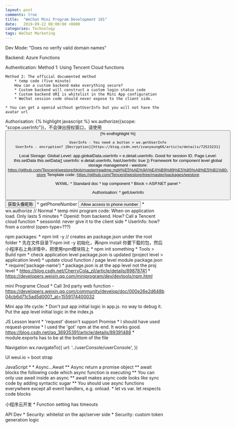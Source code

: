 ```yaml
---
layout: post
comments: true
title:  "WeChat Mini Program Development 101"
date:   2019-09-22 08:00:00 +0800
categories: Technology
tags: WeChat Marketing
---
```

Dev Mode: "Does no verify valid domain names"

Backend: Azure Functions

Authentication: 
    Method 1: Using Tencent Cloud functions

    Method 2: The official documented method
        * temp code (five minute)
        How can a custom backend make everything secure?
        * Custom backend will construct a custom login status code
        * Custom backend URI is whitelist in the Mini App configuration
        * WeChat session code should never expose to the client side.

    * You can get a openid without getUserInfo but you will not have the avatar url

Authorisation: 
{% highlight javascript %}
wx.authorize({scope: "scope.userInfo"})，不会弹出授权窗口，请使用 <button open-type="getUserInfo"/>
{% endhighlight %}

    UserInfo - You need a button > wx.getUserInfo
    UserInfo - encryption? [Decryption][https://blog.csdn.net/ivanyoung66/article/details/72523231]

Local Storage:
    Global Level: app.globalData.userInfo = e.detail.userInfo. Good for session ID.
    Page Level: this.setData
        this.setData({
        userInfo: e.detail.userInfo,
        hasUserInfo: true
        })
    Framework for component level global storage management - westore: https://github.com/Tencent/westore/blob/master/readme.md#%E5%AE%9A%E4%B9%89%E5%85%A8%E5%B1%80-store
        Template code: https://github.com/Tencent/westore/tree/master/packages/westore

WXML:
    * Standard doc
    * top component <view>
    * Block = ASP.NET panel
    * 

Authorisation:
    * getUserInfo
            <button wx:if="{{!hasUserInfo && canIUse}}" open-type="getUserInfo" bindgetuserinfo="getUserInfo">获取头像昵称</button>
    * getPhoneNumber
            <button open-type="getPhoneNumber" bindgetphonenumber="getPhoneNumber">Allow access to phone number</button>
    * wx.authorize // Normal
    * temp mini program code: When on application load. Only lasts 5 minutes
    * Openid: from backend. How? Call a Tencent cloud function
    * sessionId: never give it to the client side
    * UserInfo: how? from a control (open-type=???)

npm packages:
    * npm init -y // creates an package.json under the root folder
    * 先在文件目录下npm init -y 初始化，再npm install 你要下载的包，然后小程序右上角详情中，把使用npm模块钩上
    * npm init something
    * Tools > Build npm
    * check application level package.json is updated (project level > application level)
    * update cloud function / page level module package.json
    * require('package-name')
    * package.json is at the app level not the proj level
    * https://blog.csdn.net/CherryCola_zjl/article/details/89878741
    * https://developers.weixin.qq.com/miniprogram/dev/devtools/npm.html

mini Programe Cloud
    * Call 3rd party web function - https://developers.weixin.qq.com/community/develop/doc/000e26e2d648b04cb6d71c5ad5d000?_at=1559174400032

Mini app life cycle:
    * Don't put app initial logic in app.js. no way to debug it. Put the app level initial logic in the index.js

JS Lesson learnt 
    * 'request' doesn't support Promise
    * I should have used request-promise
    * I used the 'got' npm at the end. It works good.
https://blog.csdn.net/qq_36935391/article/details/89391488
    * module.exports has to be at the bottom of the file

Navigation
        wx.navigateTo({
          url: '../userConsole/userConsole',
        })

UI
weui.io = boot strap

JavaScript
    * 
    * Async...Await
        ** Async return a promise object
        ** await blocks the following code which async function is executing
        ** You can only use await inside an async
        ** await makes async code looks like sync code by adding syntactic sugar
        ** You should use async functions everywhere except all event handlers, e.g. onload.
    * let vs var. let respects code blocks


小程序云开发
    * Function setting has timeouts

API Dev
    * Security: whitelist on the api/server side
    * Security: custom token generation logic